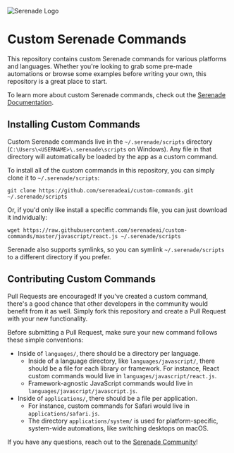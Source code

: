 ![Serenade Logo](https://cdn.serenade.ai/img/logo-small.png)

# Custom Serenade Commands

This repository contains custom Serenade commands for various platforms and languages. Whether you're looking to grab some pre-made automations or browse some examples before writing your own, this repository is a great place to start.

To learn more about custom Serenade commands, check out the [Serenade Documentation](https://serenade.ai/docs#custom-commands).

## Installing Custom Commands

Custom Serenade commands live in the `~/.serenade/scripts` directory (`C:\Users\<USERNAME>\.serenade\scripts` on Windows). Any file in that directory will automatically be loaded by the app as a custom command.

To install all of the custom commands in this repository, you can simply clone it to `~/.serenade/scripts`:

    git clone https://github.com/serenadeai/custom-commands.git ~/.serenade/scripts

Or, if you'd only like install a specific commands file, you can just download it individually:

    wget https://raw.githubusercontent.com/serenadeai/custom-commands/master/javascript/react.js ~/.serenade/scripts

Serenade also supports symlinks, so you can symlink `~/.serenade/scripts` to a different directory if you prefer.

## Contributing Custom Commands

Pull Requests are encouraged! If you've created a custom command, there's a good chance that other developers in the community would benefit from it as well. Simply fork this repository and create a Pull Request with your new functionality.

Before submitting a Pull Request, make sure your new command follows these simple conventions:

* Inside of `languages/`, there should be a directory per language.
    * Inside of a language directory, like `languages/javascript/`, there should be a file for each library or framework. For instance, React custom commands would live in `languages/javascript/react.js`.
    * Framework-agnostic JavaScript commands would live in `languages/javascript/javascript.js`.
* Inside of `applications/`, there should be a file per application.
    * For instance, custom commands for Safari would live in `applications/safari.js`.
    * The directory `applications/system/` is used for platform-specific, system-wide automations, like switching desktops on macOS.

If you have any questions, reach out to the [Serenade Community](https://serenade.ai/community)!
